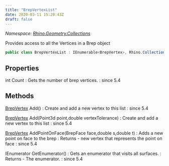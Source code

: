 ```yaml
---
title: "BrepVertexList"
date: 2020-03-11 15:29:43Z
draft: false
---
```


*Namespace: [Rhino.Geometry.Collections](../)*

Provides access to all the Vertices in a Brep object
```cs
public class BrepVertexList : IEnumerable<BrepVertex>, Rhino.Collections.IRhinoTable<BrepVertex>
```
## Properties

int Count
: Gets the number of brep vertices.
: since 5.4
## Methods

[BrepVertex](/rhinocommon/rhino/geometry/brepvertex/) Add()
: Create and add a new vertex to this list
: since 5.4

[BrepVertex](/rhinocommon/rhino/geometry/brepvertex/) Add(Point3d point,double vertexTolerance)
: Create and add a new vertex to this list
: since 5.4

[BrepVertex](/rhinocommon/rhino/geometry/brepvertex/) AddPointOnFace(BrepFace face,double s,double t)
: Adds a new point on face to the brep
: Returns - new vertex that represents the point on face
: since 5.4

IEnumerator<BrepVertex> GetEnumerator()
: Gets an enumerator that visits all surfaces.
: Returns - The enumerator.
: since 5.4
